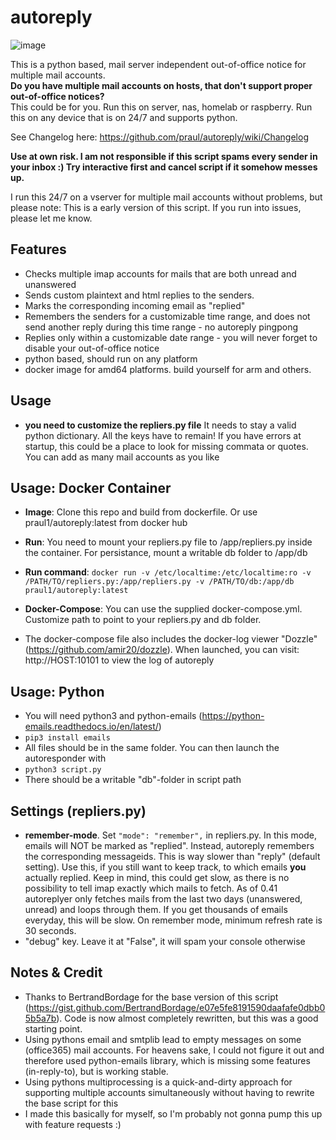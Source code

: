 # autoreply
![image](https://user-images.githubusercontent.com/38807639/123649002-bc56dc80-d829-11eb-8995-5086fba163ca.png)

This is a python based, mail server independent out-of-office notice for multiple mail accounts.  
**Do you have multiple mail accounts on hosts, that don't support proper out-of-office notices?**  
This could be for you. Run this on server, nas, homelab or raspberry. Run this on any device that is on 24/7 and supports python.

See Changelog here: https://github.com/praul/autoreply/wiki/Changelog
             
**Use at own risk. I am not responsible if this script spams every sender in your inbox :)
Try interactive first and cancel script if it somehow messes up.**
             
I run this 24/7 on a vserver for multiple mail accounts without problems, but please note: 
This is a early version of this script. 
If you run into issues, please let me know. 

## Features 
- Checks multiple imap accounts for mails that are both unread and unanswered
- Sends custom plaintext and html replies to the senders.
- Marks the corresponding incoming email as "replied"
- Remembers the senders for a customizable time range, and does not send another reply during this time range - no autoreply pingpong
- Replies only within a customizable date range - you will never forget to disable your out-of-office notice
- python based, should run on any platform
- docker image for amd64 platforms. build yourself for arm and others.

## Usage
- **you need to customize the repliers.py file** It needs to stay a valid python dictionary. All the keys have to remain! If you have errors at startup, this could be a place to look for missing commata or quotes. You can add as many mail accounts as you like

## Usage: Docker Container
- **Image**: Clone this repo and build from dockerfile. Or use praul1/autoreply:latest from docker hub  
  
- **Run**: You need to mount your repliers.py file to /app/repliers.py inside the container. For persistance, mount a writable db folder to /app/db 
- **Run command**: ```docker run -v /etc/localtime:/etc/localtime:ro -v /PATH/TO/repliers.py:/app/repliers.py -v /PATH/TO/db:/app/db praul1/autoreply:latest```
  
- **Docker-Compose**: You can use the supplied docker-compose.yml. Customize path to point to your repliers.py and db folder. 
- The docker-compose file also includes the docker-log viewer "Dozzle" (https://github.com/amir20/dozzle). When launched, you can visit: http://HOST:10101 to view the log of autoreply  

## Usage: Python
- You will need python3 and python-emails (https://python-emails.readthedocs.io/en/latest/)
- ```pip3 install emails```
- All files should be in the same folder. You can then launch the autoresponder with
- ```python3 script.py```
- There should be a writable "db"-folder in script path

## Settings (repliers.py)
- **remember-mode**. Set ```"mode": "remember",``` in repliers.py. In this mode, emails will NOT be marked as "replied". Instead, autoreply remembers the corresponding messageids. This is way slower than "reply" (default setting). Use this, if you still want to keep track, to which emails **you** actually replied. Keep in mind, this could get slow, as there is no possibility to tell imap exactly which mails to fetch. As of 0.41 autoreplyer only fetches mails from the last two days (unanswered, unread) and loops through them. If you get thousands of emails everyday, this will be slow. On remember mode, minimum refresh rate is 30 seconds.
- "debug" key. Leave it at "False", it will spam your console otherwise
 
## Notes & Credit
- Thanks to BertrandBordage for the base version of this script (https://gist.github.com/BertrandBordage/e07e5fe8191590daafafe0dbb05b5a7b). Code is now almost completely rewritten, but this was a good starting point.
- Using pythons email and smtplib lead to empty messages on some (office365) mail accounts. For heavens sake, I could not figure it out and therefore used python-emails library, which is missing some features (in-reply-to), but is working stable.
- Using pythons multiprocessing is a quick-and-dirty approach for supporting multiple accounts simultaneously without having to rewrite the base script for this
- I made this basically for myself, so I'm probably not gonna pump this up with feature requests :) 
